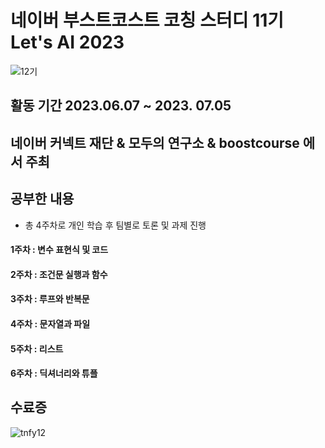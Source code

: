 # 네이버 부스트코스트 코칭 스터디 11기 Let's AI 2023

![12기](https://github.com/kgw08003/coaching_study_12_Python4_Everybody_2023/assets/109195054/a44839b3-3f2f-4004-adf0-ecf3d708a718)

## 활동 기간 2023.06.07 ~  2023. 07.05

## 네이버 커넥트 재단 & 모두의 연구소 & boostcourse 에서 주최

## 공부한 내용
- 총 4주차로 개인 학습 후 팀별로 토론 및 과제 진행

#### 1주차 : 변수 표현식 및 코드

#### 2주차 : 조건문 실행과 함수
 
#### 3주차 : 루프와 반복문
 
#### 4주차 : 문자열과 파일

#### 5주차 : 리스트

#### 6주차 : 딕셔너리와 튜플


  ## 수료증
![tnfy12](https://github.com/kgw08003/coaching_study_12_Python4_Everybody_2023/assets/109195054/e4b26dcf-ed28-46e3-9062-4c1442d6f4da)

    
